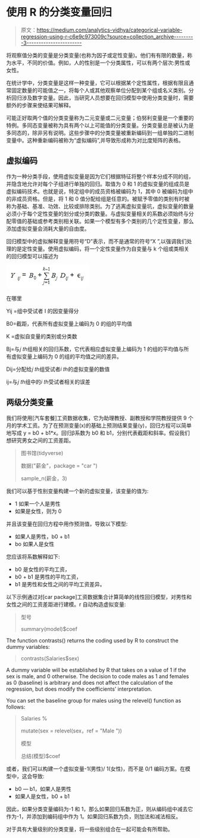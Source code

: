 # 使用 R 的分类变量回归

> 原文：<https://medium.com/analytics-vidhya/categorical-variable-regression-using-r-c6e9c973009c?source=collection_archive---------3----------------------->

将观察值分类的变量是分类变量(也称为因子或定性变量)。他们有有限的数量，称为水平，不同的价值。例如，人的性别是一个分类属性，可以有两个层次:男性或女性。

在统计学中，分类变量是这样一种变量，它可以根据某个定性属性，根据有限且通常固定数量的可能值之一，将每个人或其他观察单位分配到某个组或名义类别。分析回归涉及数字变量。因此，当研究人员想要在回归模型中使用分类变量时，需要额外的步骤来使结果可解释。

可能正好取两个值的分类变量称为二元变量或二元变量；伯努利变量是一个重要的特例。多同态变量被称为具有两个以上可能值的分类变量。分类变量总是被认为是多同态的，除非另有说明。这些步骤中的分类变量被重新编码到一组单独的二进制变量中。这种重新编码被称为“虚拟编码”,并导致形成称为对比度矩阵的表格。

## 虚拟编码

作为一种分类手段，使用虚拟变量是因为它们根据特征将整个样本分成不同的组，并隐含地允许对每个子组进行单独的回归。取值为 0 和 1 的虚拟变量的组成员是虚拟编码技术。也就是说，特定组中的成员资格被编码为 1，其中 0 被编码为组中的非成员资格。但是，将 1 和 0 值分配给组是任意的。被赋予零值的类别有时被称为基础、基准、功效、比较或排除类别。为了逃离虚拟变量坑，虚拟变量的数量必须小于每个定性变量的划分或分类的数量。与虚拟变量相关的系数必须始终与分配零值的基础或参考类别相关联。如果一个模型有多个类别的几个定性变量，那么添加虚拟变量会消耗大量的自由度。

回归模型中的虚拟解释变量用符号“D”表示，而不是通常的符号“X ”,以强调我们处理的是定性变量。使用虚拟编码，将一个定性变量作为自变量与 k 个组或类相关的回归模型可以描述为

![](img/f892bced29fcfce3a448b635c3c1559f.png)

在哪里

Yij =组中受试者 I 的因变量得分

B0=截距，代表所有虚拟变量上编码为 0 的组的平均值

K =虚拟自变量的类别或分类数

Bj=与𝑗 𝑡ℎ组相关的回归系数，它代表相应虚拟变量上编码为 1 的组的平均值与所有虚拟变量上编码为 0 的组的平均值之间的差异。

Dij=分配给𝑗 𝑡ℎ组受试者𝑖 𝑡ℎ的虚拟变量的数值

ij=与𝑗 𝑡ℎ组中的𝑖 𝑡ℎ受试者相关的误差

## 两级分类变量

我们将使用[汽车套餐]工资数据收集，它为助理教授、副教授和学院教授提供 9 个月的学术工资。为了在预测变量(x)的基础上预测结果变量(y)，回归方程可以简单地写成 y = b0 + b1*x。回归β系数为 b0 和 b1，分别代表截距和斜率。假设我们想研究男女之间的工资差距。

> 图书馆(tidyverse)
> 
> 数据("薪金"，package = "car ")
> 
> sample_n(薪金，3)

我们可以基于性别变量构建一个新的虚拟变量，该变量的值为:

*   1 如果一个人是男性
*   如果是女性，则为 0

并且该变量在回归方程中用作预测值，导致以下模型:

*   如果人是男性，b0 + b1
*   bo 如果人是女性

您应该将系数解释如下:

*   b0 是女性的平均工资，
*   b0 + b1 是男性的平均工资，
*   b1 是男性和女性之间的平均工资差异。

以下示例通过对[car package]工资数据集合计算简单的线性回归模型，对男性和女性之间的工资差距进行建模。r 自动构造虚拟变量:

> 型号
> 
> summary(model)$coef

The function contrasts() returns the coding used by R to construct the dummy variables:

> contrasts(Salaries$sex)

A dummy variable will be established by R that takes on a value of 1 if the sex is male, and 0 otherwise. The decision to code males as 1 and females as 0 (baseline) is arbitrary and does not affect the calculation of the regression, but does modify the coefficients’ interpretation.

You can set the baseline group for males using the relevel() function as follows:

> Salaries %
> 
> mutate(sex = relevel(sex，ref = "Male "))
> 
> 模型
> 
> 总结(模型)$coef

或者，我们可以构建一个虚拟变量-1(男性)/ 1(女性)，而不是 0/1 编码方案。在模型中，这会导致:

*   b0 — b1，如果人是男性
*   如果人是女性，b0 + b1

因此，如果分类变量编码为-1 和 1，那么如果回归系数为正，则从编码组中减去它作为-1，并添加到编码组中作为 1。如果回归系数为负，则加法和减法相反。

对于具有大量级别的分类变量，将一些级别组合在一起可能会有所帮助。
